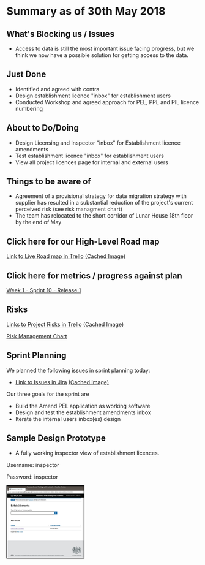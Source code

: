 # Summary as of 30th May 2018 
## What's Blocking us / Issues
* Access to data is still the most important issue facing progress, but we think we now have a possible solution for getting access to the data. 

## Just Done
* Identified and agreed with contra
* Design establishment licence "inbox" for establishment users 
* Conducted Workshop and agreed approach for PEL, PPL and PIL licence numbering 

## About to Do/Doing
* Design Licensing and Inspector "inbox" for Establishment licence amendments 
* Test establishment licence "inbox" for establishment users
* View all project licences page for internal and external users

## Things to be aware of
* Agreement of a provisional strategy for data migration strategy with supplier has resulted in a substantial reduction of the project's current perceived risk (see risk managment chart)
* The team has relocated to the short corridor of Lunar House 18th floor by the end of May

## Click here for our High-Level Road map
[Link to Live Road map in Trello](https://trello.com/b/gDQdE01u/asl-roadmap)    [\(Cached Image\)](graphs/ASLRoadMap06062018.jpg)

## Click here for metrics / progress against plan
[Week 1 - Sprint 10 - Release 1](graphs/progress06062018.png)

## Risks
[Links to Project Risks in Trello](https://trello.com/b/VuFuCL7t/risk-register-and-kpis-asl-delivery)    [\(Cached Image\)](graphs/ASLRiskRegister06062018.jpg)

[Risk Management Chart](graphs/risk06062018.png)

## Sprint Planning
We planned the following issues in sprint planning today:
* [Link to Issues in Jira](https://jira.digital.homeoffice.gov.uk/secure/RapidBoard.jspa?rapidView=261)    [\(Cached Image\)](graphs/sprint06062018.png)

Our three goals for the sprint are
* Build the Amend PEL application as working software
* Design and test the establishment amendments inbox
* Iterate the internal users inbox(es) design
 
## Sample Design Prototype
* A fully working inspector view of establishment licences.

Username: inspector

Password: inspector

<a href="https://inspector-ui.notprod.asl.homeoffice.gov.uk/"><img src="graphs/inspector.jpg" alt="HTML5 Icon" width="200" style="border:2px solid black"></a>

